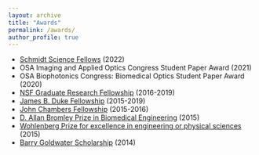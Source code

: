 ```yaml
---
layout: archive
title: "Awards"
permalink: /awards/
author_profile: true
---
```


- [Schmidt Science Fellows](https://schmidtsciencefellows.org/) (2022)
- OSA Imaging and Applied Optics Congress Student Paper Award (2021)
- OSA Biophotonics Congress: Biomedical Optics Student Paper Award (2020)  
- [NSF Graduate Research Fellowship](https://www.nsfgrfp.org/) (2016-2019)  
- [James B. Duke Fellowship](https://gradschool.duke.edu/financial-support/find-funding/james-b-duke-fellowship) (2015-2019)  
- [John Chambers Fellowship](https://fitzpatrick.duke.edu/2015-fip-fitzpatrick-scholar-chambers-scholars-and-chambers-fellows) (2015-2016)  
- [D. Allan Bromley Prize in Biomedical Engineering](https://seas.yale.edu/news-events/news/seas-celebrates-class-2015-honors-innovators-elon-musk-and-dean-kamen) (2015)  
- [Wohlenberg Prize for excellence in engineering or physical sciences](https://berkeley.yalecollege.yale.edu/awards) (2015)  
- [Barry Goldwater Scholarship](https://goldwaterscholarship.gov/2014-scholars/) (2014)
